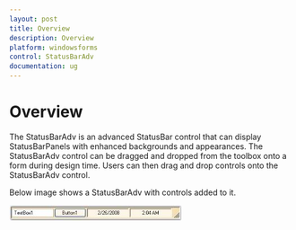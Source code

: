 ```yaml
---
layout: post
title: Overview
description: Overview
platform: windowsforms
control: StatusBarAdv
documentation: ug
---
```


# Overview

The StatusBarAdv is an advanced StatusBar control that can display StatusBarPanels with enhanced backgrounds and appearances. The StatusBarAdv control can be dragged and dropped from the toolbox onto a form during design time. Users can then drag and drop controls onto the StatusBarAdv control.

Below image shows a StatusBarAdv with controls added to it.

![](Overview_images/Overview_img59.jpeg) 



